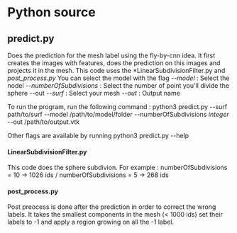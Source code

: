 # Python source

## predict.py
Does the prediction for the mesh label using the fly-by-cnn idea. It first creates the images with features, does the prediction on this images and projects it in the mesh. This code uses the *LinearSubdivisionFilter.py and *post_process.py* 
You can select the model with the flag 
_--model_ : Select the nodel
_--numberOfSubdivisions_ : Select the number of point you'll divide the sphere --out
_--surf_ : Select your mesh
_--out_ : Output name

To run the program, run the following command : 
python3 predict.py --surf path/to/surf --model /path/to/model/folder --numberOfSubdivisions *integer* --out /path/to/output.vtk

Other flags are available by running python3 predict.py --help

#### LinearSubdivisionFilter.py
This code does the sphere subdivion. For example : numberOfSubdivisions = 10 -> 1026 ids / numberOfSubdivisions = 5 -> 268 ids 

#### post_process.py
Post preocess is done after the prediction in order to correct the wrong labels. It takes the smallest components in the mesh (< 1000 ids) set their labels to -1 and apply a region growing on all the -1 label.